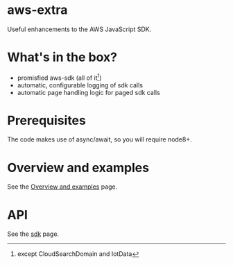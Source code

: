 # aws-extra

Useful enhancements to the AWS JavaScript SDK.

# What's in the box?
* promisfied aws-sdk (all of it[^1])
* automatic, configurable logging of sdk calls
* automatic page handling logic for paged sdk calls

# Prerequisites
The code makes use of async/await, so you will require node8+.

# Overview and examples
See the [Overview and examples](overview.md) page.

# API
See the [sdk](api.md) page.

[^1]: except CloudSearchDomain and IotData
